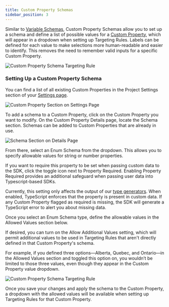 ```yaml
---
title: Custom Property Schemas
sidebar_position: 3
---
```


Similar to [Variable Schemas](/platform/security-and-guardrails/variable-schemas.md), Custom Property Schemas allow you to set up a schema and define a list of possible values for a [Custom Property](/platform/feature-flags/targeting/custom-properties.md), which will appear in a dropdown when setting up Targeting Rules. Labels can be defined for each value to make selections more human-readable and easier to identify. This removes the need to remember valid inputs for a specific Custom Property.


![Custom Property Schema Targeting Rule](/oct-2024-cust-prop-schema-targ-rule.png)

### Setting Up a Custom Property Schema 

You can find a list of all existing Custom Properties in the Project Settings section of your [Settings page](https://app.devcycle.com/r/settings). 

![Custom Property Section on Settings Page](/oct-2024-cust-prop-settings-page.png)

To add a schema to a Custom Property, click on the Custom Property you want to modify. On the Custom Property Details page, locate the Schema section. Schemas can be added to Custom Properties that are already in use.

![Schema Section on Details Page](/oct-2024-schema-on-cust-prop-det-page.png)

From there, select an Enum Schema from the dropdown. This allows you to specify allowable values for string or number properties.

If you want to require this property to be set when passing custom data to the SDK, click the toggle icon next to Property Required.  Enabling Property Required provides an additional safeguard when passing user data into Typescript-based SDKs.  

Currently, this setting only affects the output of our [type generators](/sdk/client-side-sdks/javascript/javascript-typescript).  When enabled, TypeScript enforces that the property is present in custom data. If any Custom Property flagged as required is missing, the SDK will generate a TypeScript error to alert you about missing data.


Once you select an Enum Schema type, define the allowable values in the Allowed Values section below.

If desired, you can turn on the Allow Additional Values setting, which will permit additional values to be used in Targeting Rules that aren't directly defined in that Custom Property's schema. 

For example, if you defined three options—Alberta, Quebec, and Ontario—in the Allowed Values section and toggled this option on, you wouldn’t be limited to those three values, even though they appear in the Custom Property value dropdown.

![Custom Property Schema Targeting Rule](/oct-2024-cust-prop-schema-filled.png)

Once you save your changes and apply the schema to the Custom Property, a dropdown with the allowed values will be available when setting up Targeting Rules for that Custom Property.

